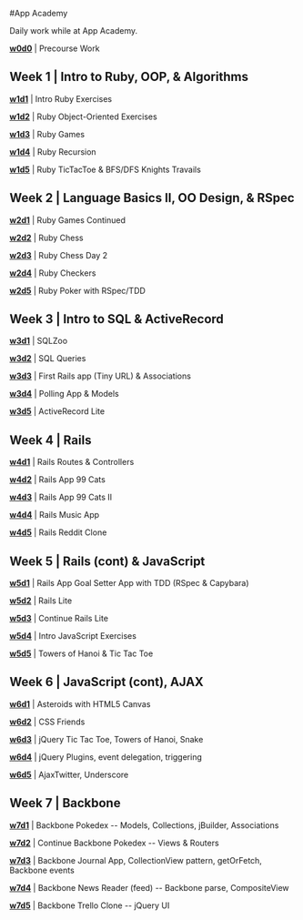 #App Academy

Daily work while at App Academy.

**[w0d0](./w0d0)** | Precourse Work

## Week 1 | Intro to Ruby, OOP, & Algorithms

**[w1d1](./w1d1)** | Intro Ruby Exercises

**[w1d2](./w1d2)** | Ruby Object-Oriented Exercises

**[w1d3](./w1d3)** | Ruby Games

**[w1d4](./w1d4)** | Ruby Recursion

**[w1d5](./w1d5)** | Ruby TicTacToe & BFS/DFS Knights Travails

## Week 2 | Language Basics II, OO Design, & RSpec

**[w2d1](./w2d1)** | Ruby Games Continued

**[w2d2](./w2d2)** | Ruby Chess

**[w2d3](./w2d3)** | Ruby Chess Day 2

**[w2d4](./w2d4)** | Ruby Checkers

**[w2d5](./w2d5)** | Ruby Poker with RSpec/TDD

## Week 3 | Intro to SQL & ActiveRecord

**[w3d1](./w3d1)** | SQLZoo

**[w3d2](./w3d2)** | SQL Queries

**[w3d3](./w3d3)** | First Rails app (Tiny URL) & Associations

**[w3d4](./w3d4)** | Polling App & Models

**[w3d5](./w3d5)** | ActiveRecord Lite

## Week 4 | Rails

**[w4d1](./w4d1)** | Rails Routes & Controllers

**[w4d2](./w4d2)** | Rails App 99 Cats

**[w4d3](./w4d3)** | Rails App 99 Cats II

**[w4d4](./w4d4)** | Rails Music App

**[w4d5](./w4d5)** | Rails Reddit Clone

## Week 5 | Rails (cont) & JavaScript

**[w5d1](./w5d1)** | Rails App Goal Setter App with TDD (RSpec & Capybara)

**[w5d2](./w5d2)** | Rails Lite

**[w5d3](./w5d3)** | Continue Rails Lite

**[w5d4](./w5d4)** | Intro JavaScript Exercises

**[w5d5](./w5d5)** | Towers of Hanoi & Tic Tac Toe

## Week 6 | JavaScript (cont), AJAX

**[w6d1](./w6d1)** | Asteroids with HTML5 Canvas

**[w6d2](./w6d2)** | CSS Friends

**[w6d3](./w6d3)** | jQuery Tic Tac Toe, Towers of Hanoi, Snake

**[w6d4](./w6d4)** | jQuery Plugins, event delegation, triggering

**[w6d5](./w6d5)** | AjaxTwitter, Underscore

## Week 7 | Backbone

**[w7d1](./w7d1)** | Backbone Pokedex -- Models, Collections, jBuilder, Associations

**[w7d2](./w7d2)** | Continue Backbone Pokedex -- Views & Routers

**[w7d3](./w7d3)** | Backbone Journal App, CollectionView pattern, getOrFetch, Backbone events

**[w7d4](./w7d4)** | Backbone News Reader (feed) -- Backbone parse, CompositeView

**[w7d5](./w7d5)** | Backbone Trello Clone -- jQuery UI
